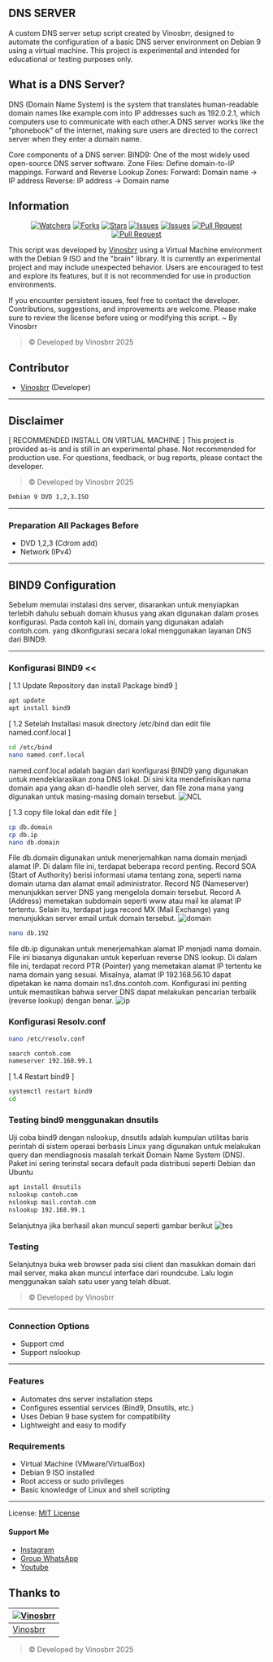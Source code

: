 ## DNS SERVER
A custom DNS server setup script created by Vinosbrr, designed to automate the configuration of a basic DNS server environment on Debian 9 using a virtual machine. This project is experimental and intended for educational or testing purposes only.
 
## What is a DNS Server?
DNS (Domain Name System) is the system that translates human-readable domain names like example.com into IP addresses such as 192.0.2.1, which computers use to communicate with each other.A DNS server works like the "phonebook" of the internet, making sure users are directed to the correct server when they enter a domain name.

Core components of a DNS server:
BIND9: One of the most widely used open-source DNS server software.
Zone Files: Define domain-to-IP mappings.
Forward and Reverse Lookup Zones:
Forward: Domain name → IP address
Reverse: IP address → Domain name

## Information

<div align="center">
<a href="https://github.com/vinosbrr/Sbrr-Bot/watchers"><img title="Watchers" src="https://img.shields.io/github/watchers/vinosbrr/Sbrr-Bot?label=Watchers&color=green&style=flat-square"></a>
<a href="https://github.com/vinosbrr/Sbrr-Bot/network/members"><img title="Forks" src="https://img.shields.io/github/forks/vinosbrr/Sbrr-Bot?label=Forks&color=blue&style=flat-square"></a>
<a href="https://github.com/vinosbrr/Sbrr-Bot/stargazers"><img title="Stars" src="https://img.shields.io/github/stars/vinosbrr/Sbrr-Bot?label=Stars&color=yellow&style=flat-square"></a>
<a href="https://github.com/vinosbrr/Sbrr-Bot/issues"><img title="Issues" src="https://img.shields.io/github/issues/vinosbrr/Sbrr-Bot?label=Issues&color=success&style=flat-square"></a>
<a href="https://github.com/vinosbrr/Sbrr-Bot/issues?q=is%3Aissue+is%3Aclosed"><img title="Issues" src="https://img.shields.io/github/issues-closed/vinosbrr/Sbrr-Bot?label=Issues&color=red&style=flat-square"></a>
<a href="https://github.com/vinosbrr/Sbrr-Bot/pulls"><img title="Pull Request" src="https://img.shields.io/github/issues-pr/vinosbrr/Sbrr-Bot?label=PullRequest&color=success&style=flat-square"></a>
<a href="https://github.com/vinosbrr/Sbrr-Bot/pulls?q=is%3Apr+is%3Aclosed"><img title="Pull Request" src="https://img.shields.io/github/issues-pr-closed/vinosbrr/Sbrr-Bot?label=PullRequest&color=red&style=flat-square"></a>
</div>



This script was developed by [Vinosbrr](https://github.com/vinosbrr) using a Virtual Machine environment with the Debian 9 ISO and the "brain" library. It is currently an experimental project and may include unexpected behavior. Users are encouraged to test and explore its features, but it is not recommended for use in production environments.

If you encounter persistent issues, feel free to contact the developer. Contributions, suggestions, and improvements are welcome. Please make sure to review the license before using or modifying this script. ~ By Vinosbrr
> © Developed by Vinosbrr 2025

## Contributor
- [Vinosbrr](https://github.com/vinosbrr) (Developer)


---
## Disclaimer
[ RECOMMENDED INSTALL ON VIRTUAL MACHINE ]
This project is provided as-is and is still in an experimental phase. Not recommended for production use. For questions, feedback, or bug reports, please contact the developer.
> © Developed by Vinosbrr 2025
```bash
Debian 9 DVD 1,2,3.ISO
```

---
### Preparation All Packages Before 
- DVD 1,2,3 (Cdrom add) 
- Network (IPv4)

---
## BIND9 Configuration
Sebelum memulai instalasi dns server, disarankan untuk menyiapkan terlebih dahulu sebuah domain khusus yang akan digunakan dalam proses konfigurasi. Pada contoh kali ini, domain yang digunakan adalah contoh.com. yang dikonfigurasi secara lokal menggunakan layanan DNS dari BIND9.

---
###  Konfigurasi BIND9 <<
[ 1.1 Update Repository dan install Package bind9 ]
```bash
apt update
apt install bind9
```

[ 1.2 Setelah Installasi masuk directory /etc/bind dan edit file named.conf.local ]

```bash
cd /etc/bind
nano named.conf.local
```
named.conf.local adalah bagian dari konfigurasi BIND9 yang digunakan untuk mendeklarasikan zona DNS lokal. Di sini kita mendefinisikan nama domain apa yang akan di-handle oleh server, dan file zona mana yang digunakan untuk masing-masing domain tersebut.
![NCL](images/ncl.png)

[ 1.3 copy file lokal dan edit file ]
```bash
cp db.domain
cp db.ip
nano db.domain
```
File db.domain digunakan untuk menerjemahkan nama domain menjadi alamat IP. Di dalam file ini, terdapat beberapa record penting. Record SOA (Start of Authority) berisi informasi utama tentang zona, seperti nama domain utama dan alamat email administrator. Record NS (Nameserver) menunjukkan server DNS yang mengelola domain tersebut. Record A (Address) memetakan subdomain seperti www atau mail ke alamat IP tertentu. Selain itu, terdapat juga record MX (Mail Exchange) yang menunjukkan server email untuk domain tersebut.
![domain](images/d.png)
```bash
nano db.192
```
file db.ip digunakan untuk menerjemahkan alamat IP menjadi nama domain. File ini biasanya digunakan untuk keperluan reverse DNS lookup. Di dalam file ini, terdapat record PTR (Pointer) yang memetakan alamat IP tertentu ke nama domain yang sesuai. Misalnya, alamat IP 192.168.56.10 dapat dipetakan ke nama domain ns1.dns.contoh.com. Konfigurasi ini penting untuk memastikan bahwa server DNS dapat melakukan pencarian terbalik (reverse lookup) dengan benar.
![ip](images/192.png)

### Konfigurasi Resolv.conf
```bash
nano /etc/resolv.conf
```
```bash
search contoh.com
nameserver 192.168.99.1
```
[ 1.4 Restart bind9 ]
```bash
systemctl restart bind9
cd
```
### Testing bind9 menggunakan dnsutils
Uji coba ​bind9 dengan nslookup, dnsutils adalah kumpulan utilitas baris perintah di sistem operasi berbasis Linux yang digunakan untuk melakukan query dan mendiagnosis masalah terkait Domain Name System (DNS). Paket ini sering terinstal secara default pada distribusi seperti Debian dan Ubuntu
```bash
apt install dnsutils
nslookup contoh.com
nslookup mail.contoh.com
nslookup 192.168.99.1 
```
Selanjutnya jika berhasil akan muncul seperti gambar berikut
![tes](images/ns.png)
### Testing
Selanjutnya buka web browser pada sisi client dan masukkan domain dari mail server, maka akan muncul interface dari roundcube. Lalu login menggunakan salah satu user yang telah dibuat.

> © Developed by Vinosbrr
---
### Connection Options
- Support cmd
- Support nslookup

---
### Features 
- Automates dns server installation steps
- Configures essential services (Bind9, Dnsutils, etc.)
- Uses Debian 9 base system for compatibility
- Lightweight and easy to modify

### Requirements
- Virtual Machine (VMware/VirtualBox)
- Debian 9 ISO installed
- Root access or sudo privileges
- Basic knowledge of Linux and shell scripting
  
---
License: [MIT License](../LICENSE)

#### Support Me
- [Instagram](https://www.instagram.com/vinosbrr?igsh=MWJ6dXU1eXdzdWcwbw==)
- [Group WhatsApp](https://chat.whatsapp.com/KZmCzNMege942CH7qa7176)
- [Youtube](https://youtube.com/@wongesbrr?si=RQbf8_FRIju8ACCU)


## Thanks to
| [![Vinosbrr](https://github.com/vinosbrr.png?size=100)](https://github.com/vinosbrr)
| --- | 
| [Vinosbrr](https://github.com/vinosbrr) |
> © Developed by Vinosbrr 2025


